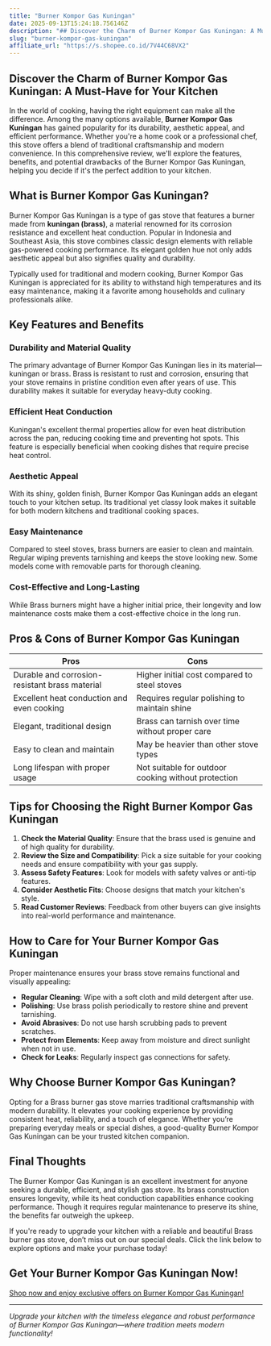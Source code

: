 ```yaml
---
title: "Burner Kompor Gas Kuningan"
date: 2025-09-13T15:24:18.756146Z
description: "## Discover the Charm of Burner Kompor Gas Kuningan: A Must-Have for Your Kitchen..."
slug: "burner-kompor-gas-kuningan"
affiliate_url: "https://s.shopee.co.id/7V44C68VX2"
---
```

## Discover the Charm of Burner Kompor Gas Kuningan: A Must-Have for Your Kitchen

In the world of cooking, having the right equipment can make all the difference. Among the many options available, **Burner Kompor Gas Kuningan** has gained popularity for its durability, aesthetic appeal, and efficient performance. Whether you're a home cook or a professional chef, this stove offers a blend of traditional craftsmanship and modern convenience. In this comprehensive review, we'll explore the features, benefits, and potential drawbacks of the Burner Kompor Gas Kuningan, helping you decide if it's the perfect addition to your kitchen.

## What is Burner Kompor Gas Kuningan?

Burner Kompor Gas Kuningan is a type of gas stove that features a burner made from **kuningan (brass)**, a material renowned for its corrosion resistance and excellent heat conduction. Popular in Indonesia and Southeast Asia, this stove combines classic design elements with reliable gas-powered cooking performance. Its elegant golden hue not only adds aesthetic appeal but also signifies quality and durability.

Typically used for traditional and modern cooking, Burner Kompor Gas Kuningan is appreciated for its ability to withstand high temperatures and its easy maintenance, making it a favorite among households and culinary professionals alike.

## Key Features and Benefits

### Durability and Material Quality

The primary advantage of Burner Kompor Gas Kuningan lies in its material—kuningan or brass. Brass is resistant to rust and corrosion, ensuring that your stove remains in pristine condition even after years of use. This durability makes it suitable for everyday heavy-duty cooking.

### Efficient Heat Conduction

Kuningan's excellent thermal properties allow for even heat distribution across the pan, reducing cooking time and preventing hot spots. This feature is especially beneficial when cooking dishes that require precise heat control.

### Aesthetic Appeal

With its shiny, golden finish, Burner Kompor Gas Kuningan adds an elegant touch to your kitchen setup. Its traditional yet classy look makes it suitable for both modern kitchens and traditional cooking spaces.

### Easy Maintenance

Compared to steel stoves, brass burners are easier to clean and maintain. Regular wiping prevents tarnishing and keeps the stove looking new. Some models come with removable parts for thorough cleaning.

### Cost-Effective and Long-Lasting

While Brass burners might have a higher initial price, their longevity and low maintenance costs make them a cost-effective choice in the long run.

## Pros & Cons of Burner Kompor Gas Kuningan

| Pros                                           | Cons                                              |
|------------------------------------------------|---------------------------------------------------|
| Durable and corrosion-resistant brass material | Higher initial cost compared to steel stoves     |
| Excellent heat conduction and even cooking   | Requires regular polishing to maintain shine    |
| Elegant, traditional design                 | Brass can tarnish over time without proper care |
| Easy to clean and maintain                  | May be heavier than other stove types          |
| Long lifespan with proper usage            | Not suitable for outdoor cooking without protection |

## Tips for Choosing the Right Burner Kompor Gas Kuningan

1. **Check the Material Quality**: Ensure that the brass used is genuine and of high quality for durability.
2. **Review the Size and Compatibility**: Pick a size suitable for your cooking needs and ensure compatibility with your gas supply.
3. **Assess Safety Features**: Look for models with safety valves or anti-tip features.
4. **Consider Aesthetic Fits**: Choose designs that match your kitchen's style.
5. **Read Customer Reviews**: Feedback from other buyers can give insights into real-world performance and maintenance.

## How to Care for Your Burner Kompor Gas Kuningan

Proper maintenance ensures your brass stove remains functional and visually appealing:

- **Regular Cleaning**: Wipe with a soft cloth and mild detergent after use.
- **Polishing**: Use brass polish periodically to restore shine and prevent tarnishing.
- **Avoid Abrasives**: Do not use harsh scrubbing pads to prevent scratches.
- **Protect from Elements**: Keep away from moisture and direct sunlight when not in use.
- **Check for Leaks**: Regularly inspect gas connections for safety.

## Why Choose Burner Kompor Gas Kuningan?

Opting for a Brass burner gas stove marries traditional craftsmanship with modern durability. It elevates your cooking experience by providing consistent heat, reliability, and a touch of elegance. Whether you’re preparing everyday meals or special dishes, a good-quality Burner Kompor Gas Kuningan can be your trusted kitchen companion.

## Final Thoughts

The Burner Kompor Gas Kuningan is an excellent investment for anyone seeking a durable, efficient, and stylish gas stove. Its brass construction ensures longevity, while its heat conduction capabilities enhance cooking performance. Though it requires regular maintenance to preserve its shine, the benefits far outweigh the upkeep.

If you're ready to upgrade your kitchen with a reliable and beautiful Brass burner gas stove, don’t miss out on our special deals. Click the link below to explore options and make your purchase today!

## Get Your Burner Kompor Gas Kuningan Now!

[Shop now and enjoy exclusive offers on Burner Kompor Gas Kuningan!](https://s.shopee.co.id/7V44C68VX2)

---

*Upgrade your kitchen with the timeless elegance and robust performance of Burner Kompor Gas Kuningan—where tradition meets modern functionality!*